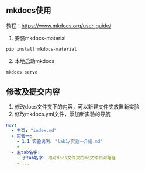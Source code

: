 ## mkdocs使用
教程：https://www.mkdocs.org/user-guide/

1. 安装mkdocs-material
```bash
pip install mkdocs-material
```

2. 本地启动mkdocs
```bash
mkdocs serve
```

## 修改及提交内容

1. 修改docs文件夹下的内容，可以新建文件夹放置新实验
2. 修改mkdocs.yml文件，添加新实验的导航
```yaml
nav:
  - 主页: "index.md"
  - 实验一: 
    - 1.1 实验说明: "lab1/实验一介绍.md"
    - ...
  - 主tab名字:
    - 子tab名字: 相对docs文件夹的md文件相对路径
    - ...
```